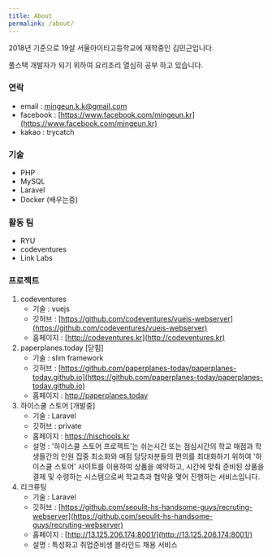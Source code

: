 ```yaml
---
title: About
permalink: /about/
---
```


2018년 기준으로 19살 서울아이티고등학교에 재학중인 김민근입니다.

풀스택 개발자가 되기 위하여 요리조리 열심히 공부 하고 있습니다.

### 연락
- email : mingeun.k.k@gmail.com
- facebook : [https://www.facebook.com/mingeun.kr](https://www.facebook.com/mingeun.kr)
- kakao : trycatch

### 기술
- PHP
- MySQL
- Laravel
- Docker (배우는중)

### 활동 팀
- RYU
- codeventures
- Link Labs

### 프로젝트
1. codeventures
    - 기술 : vuejs
    - 깃허브 : [https://github.com/codeventures/vuejs-webserver](https://github.com/codeventures/vuejs-webserver)
    - 홈페이지 : [http://codeventures.kr](http://codeventures.kr)
2. paperplanes.today [닫힘]
    - 기술 : slim framework
    - 깃허브 : [https://github.com/paperplanes-today/paperplanes-today.github.io](https://github.com/paperplanes-today/paperplanes-today.github.io)
    - 홈페이지 : http://paperplanes.today
3. 하이스쿨 스토어 [개발중]
    - 기술 : Laravel
    - 깃허브 : private
    - 홈페이지 : https://hischools.kr
    - 설명 : '하이스쿨 스토어 프로젝트'는 쉬는시간 또는 점심시간의 학교 매점과 학생들간의 인원 집중 최소화와 매점 담당자분들의 편의를 최대화하기 위하여 '하이스쿨 스토어' 사이트를 이용하여 상품을 예약하고, 시간에 맞춰 준비된 상품을 결제 및 수령하는 시스템으로써 학교측과 협약을 맺어 진행하는 서비스입니다.
4. 리크류팅
    - 기술 : Laravel
    - 깃허브 : [https://github.com/seoulit-hs-handsome-guys/recruting-webserver](https://github.com/seoulit-hs-handsome-guys/recruting-webserver)
    - 홈페이지 : [http://13.125.206.174:8001/](http://13.125.206.174:8001/)
    - 설명 : 특성화고 취업준비생 블라인드 채용 서비스